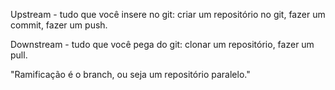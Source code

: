 Upstream - tudo que você insere no git: criar um repositório no git, fazer um commit, fazer um push.

Downstream - tudo que você pega do git: clonar um repositório, fazer um pull.

"Ramificação é o branch, ou seja um repositório paralelo."